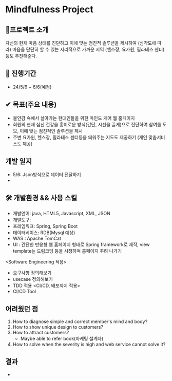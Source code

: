 # Mindfulness Project 

## 📱프로젝트 소개
자신의 현재 마음 상태를 진단하고 이에 맞는 점진적 솔루션을 제시하여 (심각도에 따라)
마음을 단단히 할 수 있는 지리적으로 가까운 지역 (헬스장, 요가원, 필라테스 센터)등도 추천해준다. 

## 📅 진행기간
- 24/5/6 ~ 6/6(예정)

## ✔ 목표(주요 내용) 
- 불안감 속에서 살아가는 현대인들을 위한 마인드 케어 웹 홈페이지 
- 회원의 현재 심신 건강을 흥미로운 방식(간단, 시선을 끌게)으로 진단하여 참여를 도모, 이에 맞는 점진적인 솔루션을 제시
- 주변 요가원, 헬스장, 필라테스 센터등을 띄워주는 지도도 제공하기 (개인 맞춤서비스도 제공)

## 개발 일지
- 5/6: Json방식으로 데이터 전달하기
- 
## 🛠 개발환경 && 사용 스킬
- 개발언어: java, HTML5, Javascript, XML, JSON
- 개발도구:
- 프레임워크: Spring, Spring Boot
- 데이터베이스: RDB(Mysql 예상)
- WAS : Apache TomCat
- UI : 간단한 반응형 웹 홈페이지 형태로 Spring framework로 제작, view template는 드림코딩 등을 시청하며 홈페이지 꾸려 나가기

<Software Engineering 적용>
- 요구사항 정의해보기
- usecase 정의해보기 
- TDD 적용
<CI/CD, 배포까지 적용>
- CI/CD Tool

## 어려웠던 점
1. How to diagnose simple and correct member's mind and body?
2. How to show unique design to customers?
3. How to attract customers?
   - Maybe able to refer book(마케팅 설계자)
4. How to solve when the severity is high and web service cannot solve it?

## 결과
 





- 
 
